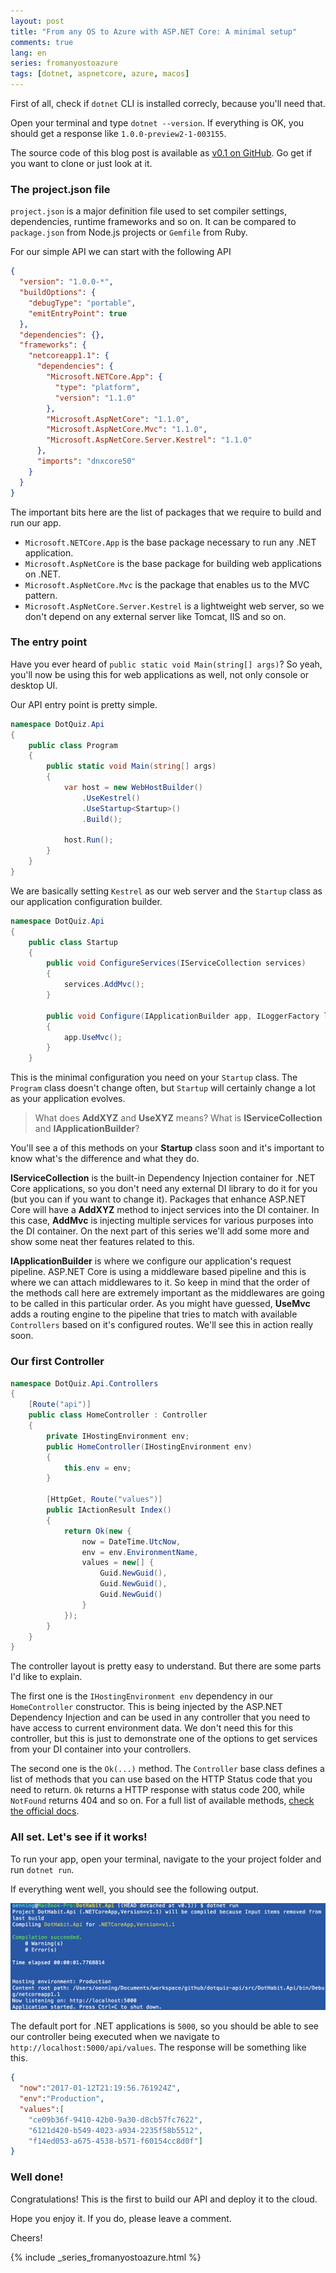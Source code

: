 ```yaml
---
layout: post
title: "From any OS to Azure with ASP.NET Core: A minimal setup"
comments: true
lang: en
series: fromanyostoazure
tags: [dotnet, aspnetcore, azure, macos]
---
```


First of all, check if `dotnet` CLI is installed correcly, because you'll need that.

Open your terminal and type `dotnet --version`. If everything is OK, you should get a response like `1.0.0-preview2-1-003155`.

The source code of this blog post is available as [v0.1 on GitHub](https://github.com/goenning/dotquiz-api/tree/v0.1). Go get if you want to clone or just look at it.

### The project.json file

`project.json` is a major definition file used to set compiler settings, dependencies, runtime frameworks and so on. It can be compared to `package.json` from Node.js projects or `Gemfile` from Ruby.

For our simple API we can start with the following API

```json
{
  "version": "1.0.0-*",
  "buildOptions": {
    "debugType": "portable",
    "emitEntryPoint": true
  },
  "dependencies": {},
  "frameworks": {
    "netcoreapp1.1": {
      "dependencies": {
        "Microsoft.NETCore.App": {
          "type": "platform",
          "version": "1.1.0"
        },
        "Microsoft.AspNetCore": "1.1.0",
        "Microsoft.AspNetCore.Mvc": "1.1.0",
        "Microsoft.AspNetCore.Server.Kestrel": "1.1.0"
      },
      "imports": "dnxcore50"
    }
  }
}
```

The important bits here are the list of packages that we require to build and run our app. 

- `Microsoft.NETCore.App` is the base package necessary to run any .NET application.
- `Microsoft.AspNetCore` is the base package for building web applications on .NET.
- `Microsoft.AspNetCore.Mvc` is the package that enables us to the MVC pattern.
- `Microsoft.AspNetCore.Server.Kestrel` is a lightweight web server, so we don't depend on any external server like Tomcat, IIS and so on.

### The entry point

Have you ever heard of `public static void Main(string[] args)`? So yeah, you'll now be using this for web applications as well, not only console or desktop UI.

Our API entry point is pretty simple.

```csharp
namespace DotQuiz.Api
{
    public class Program
    {
        public static void Main(string[] args)
        {
            var host = new WebHostBuilder()
                .UseKestrel()
                .UseStartup<Startup>()
                .Build();

            host.Run();
        }
    }
}
```

We are basically setting `Kestrel` as our web server and the `Startup` class as our application configuration builder. 

```csharp
namespace DotQuiz.Api
{
    public class Startup 
    {
        public void ConfigureServices(IServiceCollection services) 
        {
            services.AddMvc();
        }

        public void Configure(IApplicationBuilder app, ILoggerFactory loggerFactory)
        {
            app.UseMvc();
        }
    }
```

This is the minimal configuration you need on your `Startup` class. The `Program` class doesn't change often, but `Startup` will certainly change a lot as your application evolves.

> What does **AddXYZ** and **UseXYZ** means? What is **IServiceCollection** and **IApplicationBuilder**?

You'll see a of this methods on your **Startup** class soon and it's important to know what's the difference and what they do.

**IServiceCollection** is the built-in Dependency Injection container for .NET Core applications, so you don't need any external DI library to do it for you (but you can if you want to change it). Packages that enhance ASP.NET Core will have a **AddXYZ** method to inject services into the DI container. In this case, **AddMvc** is injecting multiple services for various purposes into the DI container. On the next part of this series we'll add some more and show some neat ther features related to this.

**IApplicationBuilder** is where we configure our application's request pipeline. ASP.NET Core is using a middleware based pipeline and this is where we can attach middlewares to it. So keep in mind that the order of the methods call here are extremely important as the middlewares are going to be called in this particular order. As you might have guessed, **UseMvc** adds a routing engine to the pipeline that tries to match with available `Controllers` based on it's configured routes. We'll see this in action really soon.


### Our first Controller

```csharp
namespace DotQuiz.Api.Controllers
{
    [Route("api")]
    public class HomeController : Controller 
    {
        private IHostingEnvironment env;
        public HomeController(IHostingEnvironment env)
        {
            this.env = env;
        }

        [HttpGet, Route("values")]
        public IActionResult Index() 
        {
            return Ok(new {
                now = DateTime.UtcNow,
                env = env.EnvironmentName,
                values = new[] {
                    Guid.NewGuid(),
                    Guid.NewGuid(),
                    Guid.NewGuid()
                }
            });
        }
    }
}
```

The controller layout is pretty easy to understand. But there are some parts I'd like to explain.

The first one is the `IHostingEnvironment env` dependency in our `HomeController` constructor. This is being injected by the ASP.NET Dependency Injection and can be used in any controller that you need to have access to current environment data. We don't need this for this controller, but this is just to demonstrate one of the options to get services from your DI container into your controllers.

The second one is the `Ok(...)` method. The `Controller` base class defines a list of methods that you can use based on the HTTP Status code that you need to return. `Ok` returns a HTTP response with status code 200, while `NotFound` returns 404 and so on. For a full list of available methods, [check the official docs](https://docs.microsoft.com/en-us/aspnet/core/api/microsoft.aspnetcore.mvc.controllerbase#Microsoft_AspNetCore_Mvc_ControllerBase).

### All set. Let's see if it works!

To run your app, open your terminal, navigate to the your project folder and run `dotnet run`.

If everything went well, you should see the following output.

![](/public/images/2017/01/dotnet-run.png)

The default port for .NET applications is `5000`, so you should be able to see our controller being executed when we navigate to `http://localhost:5000/api/values`. The response will be something like this.

```json
{
  "now":"2017-01-12T21:19:56.761924Z",
  "env":"Production",
  "values":[
    "ce09b36f-9410-42b0-9a30-d8cb57fc7622",
    "6121d420-b549-4023-a934-2235f58b5512",
    "f14ed053-a675-4538-b571-f60154cc8d0f"]
}
```

### Well done!

Congratulations! This is the first to build our API and deploy it to the cloud.

Hope you enjoy it. If you do, please leave a comment.

Cheers!

{% include _series_fromanyostoazure.html %}